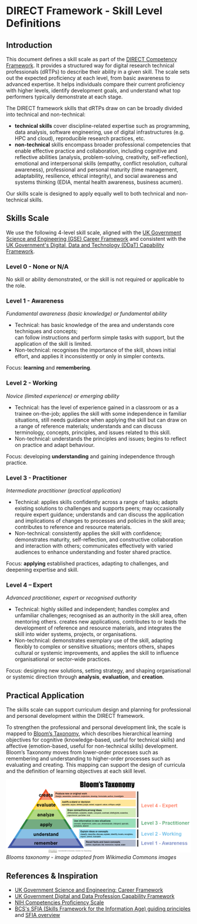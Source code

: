 # DIRECT Framework - Skill Level Definitions

## Introduction

This document defines a skill scale as part of the [DIRECT Competency Framework][direct-framework]. 
It provides a structured way for digital research technical professionals (dRTPs) to describe their ability in a given skill. 
The scale sets out the expected proficiency at each level, from basic awareness to advanced expertise. 
It helps individuals compare their current proficiency with higher levels, identify development goals, and understand what top performers typically demonstrate at each stage.

The DIRECT framework skills that dRTPs draw on can be broadly divided into technical and non-technical: 

- **technical skills** cover discipline-related expertise such as programming, data analysis, software engineering, use of digital infrastructures (e.g. HPC and cloud), reproducible research practices, etc.
- **non-technical** skills encompass broader professional competencies that enable effective practice and collaboration, including cognitive and reflective abilities (analysis, problem-solving, creativity, self-reflection), emotional and interpersonal skills (empathy, conflict resolution, cultural awareness), professional and personal maturity (time management, adaptability, resilience, ethical integrity), and social awareness and systems thinking (EDIA, mental health awareness, business acumen).

Our skills scale is designed to apply equally well to both technical and non-technical skills. 

## Skills Scale

We use the following 4-level skill scale, aligned with the [UK Government Science and Engineering (GSE) Career Framework][gse-framework] and consistent with the [UK Government's Digital, Data and Technology (DDaT) Capability Framework][ddat-framework].

### Level 0 - None or N/A

No skill or ability demonstrated, or the skill is not required or applicable to the role.

### Level 1 - Awareness

*Fundamental awareness (basic knowledge) or fundamental ability*

- Technical: has basic knowledge of the area and understands core techniques and concepts;  
can follow instructions and perform simple tasks with support, but the application of the skill is limited.
- Non-technical: recognises the importance of the skill, shows initial effort, and applies it inconsistently or only in simpler contexts.

Focus: **learning** and **remembering**.

### Level 2 - Working

*Novice (limited experience) or emerging ability*

- Technical: has the level of experience gained in a classroom or as a trainee on-the-job;
applies the skill with some independence in familiar situations, still needs guidance when applying the skill but can draw on a range of reference materials;
understands and can discuss terminology, concepts, principles, and issues related to this skill.
- Non-technical: understands the principles and issues; begins to reflect on practice and adapt behaviour.

Focus: developing **understanding** and gaining independence through practice.

### Level 3 - Practitioner

*Intermediate practitioner (practical application)*

- Technical: applies skills confidently across a range of tasks; 
adapts existing solutions to challenges and supports peers; 
may occasionally require expert guidance; 
understands and can discuss the application and implications of changes to processes and policies in the skill area; 
contributes to reference and resource materials.
- Non-technical: consistently applies the skill with confidence; 
demonstrates maturity, self-reflection, and constructive collaboration and interaction with others; 
communicates effectively with varied audiences to enhance understanding and foster shared practice.

Focus: **applying** established practices, adapting to challenges, and deepening expertise and skill.

### Level 4 – Expert

*Advanced practitioner, expert or recognised authority*

- Technical: highly skilled and independent; 
handles complex and unfamiliar challenges; 
recognised as an authority in the skill area, often mentoring others. 
creates new applications, contributes to or leads the development of reference and resource materials, and integrates the skill into wider systems, projects, or organisations.
- Non-technical: demonstrates exemplary use of the skill, adapting flexibly to complex or sensitive situations;
mentors others, shapes cultural or systemic improvements, and applies the skill to influence organisational or sector-wide practices.

Focus: designing new solutions, setting strategy, and shaping organisational or systemic direction through **analysis**, **evaluation**, and **creation**.

## Practical Application

The skills scale can support curriculum design and planning for professional and personal development within the DIRECT framework.

To strengthen the professional and personal development link, the scale is mapped to [Bloom’s Taxonomy][blooms-taxonomy], which describes hierarchical learning objectives for cognitive (knowledge-based, useful for technical skills) and affective (emotion-based, useful for non-technical skills) development.
Bloom’s Taxonomy moves from lower-order processes such as remembering and understanding to higher-order processes such as evaluating and creating.
This mapping can support the design of curricula and the definition of learning objectives at each skill level.

![](../images/blooms-combined-with-levels.png)
*Blooms taxonomy - image adapted from Wikimedia Commons images*


## References & Inspiration

* [UK Government Science and Engineering: Career Framework][gse-framework]
* [UK Government Digital and Data Profession Capability Framework][ddat-framework]
* [NIH Competencies Proficiency Scale][nih-framework]
* [BCS's SFIA (Skills Framework for the Information Age) guiding principles][sfia-guide] and [SFIA overview][sfia-framework]

[gse-framework]: https://assets.publishing.service.gov.uk/media/61a605f2e90e07043d677dd0/gse-career-framework-v2.pdf
[ddat-framework]: https://ddat-capability-framework.service.gov.uk/
[direct-framework]: ./skills-competencies-framework.json
[nih-framework]: https://hr.nih.gov/working-nih/competencies/competencies-proficiency-scale
[sfia-guide]: https://sfia-online.org/en/about-sfia/sfia-guiding-principles
[sfia-framework]: https://sfia-online.org/en/about-sfia/sfia-overview-for-new-users-211014.pdf
[blooms-taxonomy]: https://en.wikipedia.org/wiki/Bloom's_taxonomy
